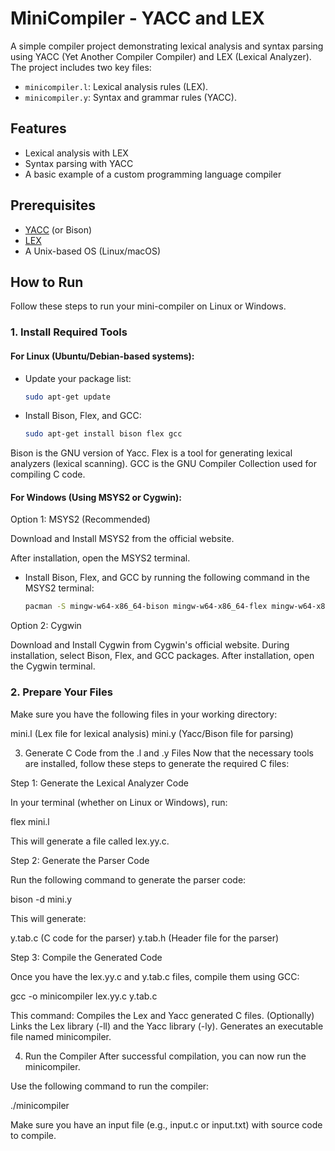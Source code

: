 # MiniCompiler - YACC and LEX

A simple compiler project demonstrating lexical analysis and syntax parsing using YACC (Yet Another Compiler Compiler) and LEX (Lexical Analyzer). The project includes two key files:

- `minicompiler.l`: Lexical analysis rules (LEX).
- `minicompiler.y`: Syntax and grammar rules (YACC).

## Features
- Lexical analysis with LEX
- Syntax parsing with YACC
- A basic example of a custom programming language compiler

## Prerequisites
- [YACC](https://en.wikipedia.org/wiki/Yacc) (or Bison)
- [LEX](https://en.wikipedia.org/wiki/Lex_(tool))
- A Unix-based OS (Linux/macOS)

## How to Run

Follow these steps to run your mini-compiler on Linux or Windows.

### 1. Install Required Tools

#### For Linux (Ubuntu/Debian-based systems):

- Update your package list:

  ```bash
  sudo apt-get update
  
- Install Bison, Flex, and GCC:

  ```bash
  sudo apt-get install bison flex gcc

Bison is the GNU version of Yacc.
Flex is a tool for generating lexical analyzers (lexical scanning).
GCC is the GNU Compiler Collection used for compiling C code.

#### For Windows (Using MSYS2 or Cygwin):

Option 1: MSYS2 (Recommended)

Download and Install MSYS2 from the official website.

After installation, open the MSYS2 terminal.

- Install Bison, Flex, and GCC by running the following command in the MSYS2 terminal:

  ```bash
  pacman -S mingw-w64-x86_64-bison mingw-w64-x86_64-flex mingw-w64-x86_64-gcc

Option 2: Cygwin

Download and Install Cygwin from Cygwin's official website.
During installation, select Bison, Flex, and GCC packages.
After installation, open the Cygwin terminal.

### 2. Prepare Your Files
Make sure you have the following files in your working directory:

mini.l (Lex file for lexical analysis)
mini.y (Yacc/Bison file for parsing)

3. Generate C Code from the .l and .y Files
Now that the necessary tools are installed, follow these steps to generate the required C files:

Step 1: Generate the Lexical Analyzer Code

In your terminal (whether on Linux or Windows), run:

flex mini.l

This will generate a file called lex.yy.c.

Step 2: Generate the Parser Code

Run the following command to generate the parser code:

bison -d mini.y

This will generate:

y.tab.c (C code for the parser)
y.tab.h (Header file for the parser)

Step 3: Compile the Generated Code

Once you have the lex.yy.c and y.tab.c files, compile them using GCC:

gcc -o minicompiler lex.yy.c y.tab.c

This command:
Compiles the Lex and Yacc generated C files.
(Optionally) Links the Lex library (-ll) and the Yacc library (-ly).
Generates an executable file named minicompiler.

4. Run the Compiler
After successful compilation, you can now run the minicompiler.

Use the following command to run the compiler:

./minicompiler

Make sure you have an input file (e.g., input.c or input.txt) with source code to compile.

